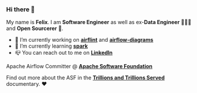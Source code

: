 ### Hi there 👋

My name is **Felix**. I am **Software Engineer** as well as ex-**Data Engineer** 👨🏼‍💻 and **Open Sourcerer** 🧙.

- 🔭 I’m currently working on **[airflint](https://github.com/feluelle/airflint)** and **[airflow-diagrams](https://github.com/feluelle/airflow-diagrams)**
- 🌱 I’m currently learning **[spark](https://spark.apache.org/)**
- 📪 You can reach out to me on **[LinkedIn](https://www.linkedin.com/in/feluelle/)**

Apache Airflow Committer @ **[Apache Software Foundation](https://www.apache.org/)**

Find out more about the ASF in the **[Trillions and Trillions Served](https://www.youtube.com/watch?v=JUt2nb0mgwg)** documentary. ❤️
